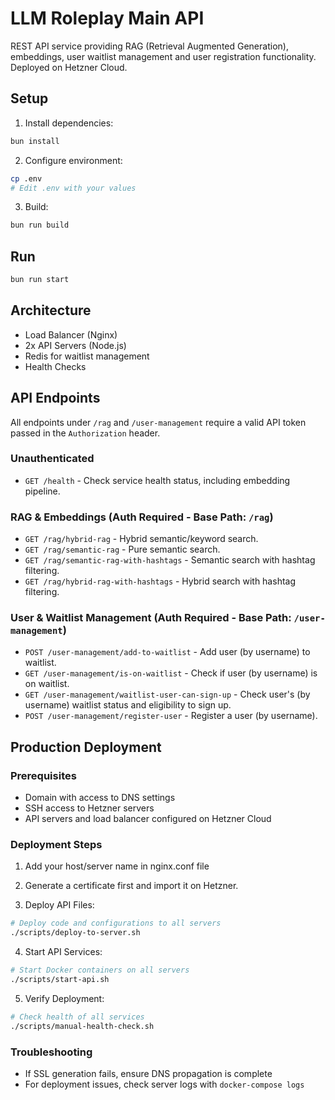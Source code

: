# LLM Roleplay Main API

REST API service providing RAG (Retrieval Augmented Generation), embeddings, user waitlist management and user registration functionality. Deployed on Hetzner Cloud.

## Setup

1. Install dependencies:

```bash
bun install
```

2. Configure environment:

```bash
cp .env
# Edit .env with your values
```

3. Build:

```bash
bun run build
```

## Run

```bash
bun run start
```

## Architecture

- Load Balancer (Nginx)
- 2x API Servers (Node.js)
- Redis for waitlist management
- Health Checks

## API Endpoints

All endpoints under `/rag` and `/user-management` require a valid API token passed in the `Authorization` header.

### Unauthenticated

- `GET /health` - Check service health status, including embedding pipeline.

### RAG & Embeddings (Auth Required - Base Path: `/rag`)

- `GET /rag/hybrid-rag` - Hybrid semantic/keyword search.
- `GET /rag/semantic-rag` - Pure semantic search.
- `GET /rag/semantic-rag-with-hashtags` - Semantic search with hashtag filtering.
- `GET /rag/hybrid-rag-with-hashtags` - Hybrid search with hashtag filtering.

### User & Waitlist Management (Auth Required - Base Path: `/user-management`)

- `POST /user-management/add-to-waitlist` - Add user (by username) to waitlist.
- `GET /user-management/is-on-waitlist` - Check if user (by username) is on waitlist.
- `GET /user-management/waitlist-user-can-sign-up` - Check user's (by username) waitlist status and eligibility to sign up.
- `POST /user-management/register-user` - Register a user (by username).

## Production Deployment

### Prerequisites

- Domain with access to DNS settings
- SSH access to Hetzner servers
- API servers and load balancer configured on Hetzner Cloud

### Deployment Steps

1. Add your host/server name in nginx.conf file

2. Generate a certificate first and import it on Hetzner.

3. Deploy API Files:

```bash
# Deploy code and configurations to all servers
./scripts/deploy-to-server.sh
```

4. Start API Services:

```bash
# Start Docker containers on all servers
./scripts/start-api.sh
```

5. Verify Deployment:

```bash
# Check health of all services
./scripts/manual-health-check.sh
```

### Troubleshooting

- If SSL generation fails, ensure DNS propagation is complete
- For deployment issues, check server logs with `docker-compose logs`
